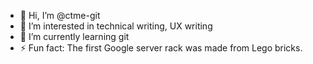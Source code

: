 - 👋 Hi, I’m @ctme-git
- 👀 I’m interested in technical writing, UX writing
- 🌱 I’m currently learning git
- ⚡ Fun fact: The first Google server rack was made from Lego bricks.

<!---
ctme-git/ctme-git is a ✨ special ✨ repository because its `README.md` (this file) appears on your GitHub profile.
You can click the Preview link to take a look at your changes.
--->
